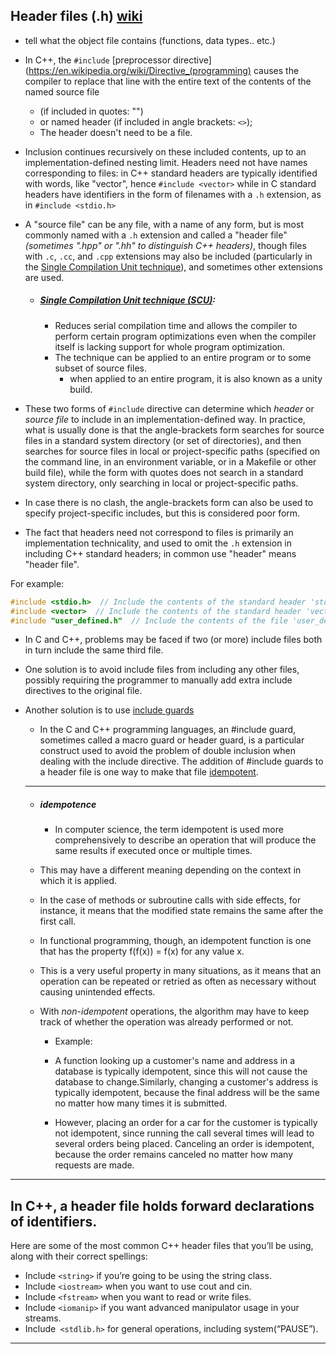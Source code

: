 
## Header files (.h) [wiki](https://en.wikipedia.org/wiki/Include_directive#C.2FC.2B.2B)
- tell what the object file contains (functions, data types..  etc.)


- In C++, the ```#include``` [preprocessor directive](https://en.wikipedia.org/wiki/Directive_(programming) causes the compiler to replace that line with the entire text of the contents of the named source file
  - (if included in quotes: "")
  - or named header (if included in angle brackets: ```<>```);
  - The header doesn't need to be a file.

- Inclusion continues recursively on these included contents, up to an implementation-defined nesting limit. Headers need not have names corresponding to files: in C++ standard headers are typically identified with words, like "vector", hence ```#include <vector>``` while in C standard headers have identifiers in the form of filenames with a ```.h``` extension, as in ```#include <stdio.h>```

- A "source file" can be any file, with a name of any form, but is most commonly named with a ```.h``` extension and called a "header file" _(sometimes ".hpp" or ".hh" to distinguish C++ headers)_, though files with ``.c``, ```.cc```, and ```.cpp``` extensions may also be included (particularly in the [Single Compilation Unit technique](https://en.wikipedia.org/wiki/Single_Compilation_Unit)), and sometimes other extensions are used.

  - ##### [Single Compilation Unit technique (SCU)](https://en.wikipedia.org/wiki/Single_Compilation_Unit):
    - Reduces serial compilation time and allows the compiler to perform certain program optimizations even when the compiler itself is lacking support for whole program optimization.
    - The technique can be applied to an entire program or to some subset of source files.
      - when applied to an entire program, it is also known as a unity build.

- These two forms of ```#include``` directive can determine which _header_ or _source file_ to include in an implementation-defined way. In practice, what is usually done is that the angle-brackets form searches for source files in a standard system directory (or set of directories), and then searches for source files in local or project-specific paths (specified on the command line, in an environment variable, or in a Makefile or other build file), while the form with quotes does not search in a standard system directory, only searching in local or project-specific paths.
-  In case there is no clash, the angle-brackets form can also be used to specify project-specific includes, but this is considered poor form.
- The fact that headers need not correspond to files is primarily an implementation technicality, and used to omit the ```.h``` extension in including C++ standard headers; in common use "header" means "header file".

For example:

```c
#include <stdio.h>  // Include the contents of the standard header 'stdio.h' (probably a file 'stdio.h').
#include <vector>  // Include the contents of the standard header 'vector' (probably a file 'vector.h').
#include "user_defined.h"  // Include the contents of the file 'user_defined.h'
```
- In C and C++, problems may be faced if two (or more) include files both in turn include the same third file.
- One solution is to avoid include files from including any other files, possibly requiring the programmer to manually add extra include directives to the original file.
- Another solution is to use [include guards](https://en.wikipedia.org/wiki/Include_guard)
  - In the C and C++ programming languages, an #include guard, sometimes called a macro guard or header guard, is a particular construct used to avoid the problem of double inclusion when dealing with the include directive. The addition of #include guards to a header file is one way to make that file [idempotent](https://en.wikipedia.org/wiki/Idempotence).

  ---

  - ##### idempotence
    - In computer science, the term idempotent is used more comprehensively to describe an operation that will produce the same results if executed once or multiple times.

   - This may have a different meaning depending on the context in which it is applied.
    - In the case of methods or subroutine calls with side effects, for instance, it means that the modified state remains the same after the first call.
    - In functional programming, though, an idempotent function is one that has the property f(f(x)) = f(x) for any value x.

  - This is a very useful property in many situations, as it means that an operation can be repeated or retried as often as necessary without causing unintended effects.
  - With _non-idempotent_ operations, the algorithm may have to keep track of whether the operation was already performed or not.
    - Example:
    - A function looking up a customer's name and address in a database is typically idempotent, since this will not cause the database to change.Similarly, changing a customer's address is typically idempotent, because the final address will be the same no matter how many times it is submitted.

    - However, placing an order for a car for the customer is typically not idempotent, since running the call several times will lead to several orders being placed. Canceling an order is idempotent, because the order remains canceled no matter how many requests are made.

---

## In C++, a header file holds forward declarations of identifiers.
Here are some of the most common C++ header files that you’ll be using, along with their correct spellings:

- Include ```<string>``` if you’re going to be using the string class.
- Include ```<iostream>``` when you want to use cout and cin.
- Include ```<fstream>``` when you want to read or write files.
- Include ```<iomanip>``` if you want advanced manipulator usage in your streams.
- Include``` <stdlib.h>``` for general operations, including system(“PAUSE”).
---
